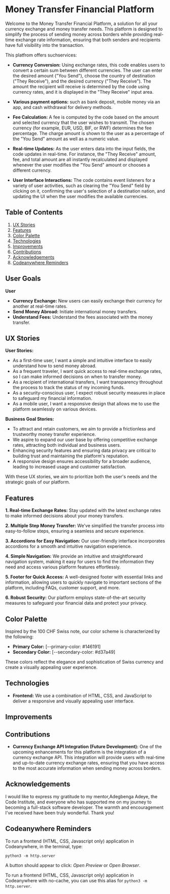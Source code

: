 # Money Transfer Financial Platform

Welcome to the Money Transfer Financial Platform, a solution for all your currency exchange and money transfer needs. This platform is designed to simplify the process of sending money across borders while providing real-time exchange rate information, ensuring that both senders and recipients have full visibility into the transaction.

This platfrom offers suchservices:
- **Currency Conversion:** Using exchange rates, this code enables users to convert a certain sum between different currencies. The user can enter the desired amount ("You Send"), choose the country of destination ("They Receive"), and the desired currency ("They Receive"). The amount the recipient will receive is determined by the code using currency rates, and it is displayed in the "They Receive" input area.

- **Various payment options:** such as bank deposit, mobile money via an app, and cash withdrawal for delivery methods.

- **Fee Calculation:** A fee is computed by the code based on the amount and selected currency that the user wishes to transmit. The chosen currency (for example, EUR, USD, BIF, or RWF) determines the fee percentage. The charge amount is shown to the user as a percentage of the "You Send" amount as well as a numeric value.

- **Real-time Updates:** As the user enters data into the input fields, the code updates in real-time. For instance, the "They Receive" amount, fee, and total amount are all instantly recalculated and displayed whenever the user modifies the "You Send" amount or chooses a different currency.

- **User Interface Interactions:** The code contains event listeners for a variety of user activities, such as clearing the "You Send" field by clicking on it, confirming the user's selection of a destination nation, and updating the UI when the user modifies the available currencies.

## Table of Contents

1. [UX Stories](#ux-stories)
2. [Features](#features)
3. [Color Palette](#color-palette)
4. [Technologies](#technologies)
5. [Improvements](#improvements)
6. [Contributions](#contributions)
7. [Acknowledgements](#acknowledgements)
8. [Codeanywhere Reminders](#codeanywhere-reminders)

## User Goals

**User**
- **Currency Exchange:** New users can easily exchange their currency for another at real-time rates.
- **Send Money Abroad:** Initiate international money transfers.
- **Understand Fees:** Understand the fees associated with the money transfer.

## UX Stories

**User Stories:**

- As a first-time user, I want a simple and intuitive interface to easily understand how to send money abroad.
- As a frequent traveler, I want quick access to real-time exchange rates, so I can make informed decisions on when to transfer money.
- As a recipient of international transfers, I want transparency throughout the process to track the status of my incoming funds.
- As a security-conscious user, I expect robust security measures in place to safeguard my financial information.
- As a mobile user, I want a responsive design that allows me to use the platform seamlessly on various devices.

**Business Goal Stories:**

- To attract and retain customers, we aim to provide a frictionless and trustworthy money transfer experience.
- We aspire to expand our user base by offering competitive exchange rates, attracting both individual and business users.
- Enhancing security features and ensuring data privacy are critical to building trust and maintaining the platform's reputation.
- A responsive design ensures accessibility for a broader audience, leading to increased usage and customer satisfaction.

With these UX stories, we aim to prioritize both the user's needs and the strategic goals of our platform.

## Features

**1. Real-time Exchange Rates:** Stay updated with the latest exchange rates to make informed decisions about your money transfers.

**2. Multiple Step Money Transfer:** We've simplified the transfer process into easy-to-follow steps, ensuring a seamless and secure experience.

**3. Accordions for Easy Navigation:** Our user-friendly interface incorporates accordions for a smooth and intuitive navigation experience.

**4. Simple Navigation:** We provide an intuitive and straightforward navigation system, making it easy for users to find the information they need and access various platform features effortlessly.

**5. Footer for Quick Access:** A well-designed footer with essential links and information, allowing users to quickly navigate to important sections of the platform, including FAQs, customer support, and more.

**6. Robust Security:** Our platform employs state-of-the-art security measures to safeguard your financial data and protect your privacy.

## Color Palette

Inspired by the 100 CHF Swiss note, our color scheme is characterized by the following:

- **Primary Color:** [--primary-color: #146191]
- **Secondary Color:** [--secondary-color: #d37a49]

These colors reflect the elegance and sophistication of Swiss currency and create a visually appealing user experience.

## Technologies

- **Frontend:** We use a combination of HTML, CSS, and JavaScript to deliver a responsive and visually appealing user interface.

## Improvements
  
## Contributions

- **Currency Exchange API Integration (Future Development):** One of the upcoming enhancements for this platform is the integration of a currency exchange API. This integration will provide users with real-time and up-to-date currency exchange rates, ensuring that you have access to the most accurate information when sending money across borders.

## Acknowledgements

I would like to express my gratitude to my mentor,Adegbenga Adeye, the Code Institute, and everyone who has supported me on my journey to becoming a full-stack software developer. The warmth and encouragement I've received have been truly wonderful. Thank you!

## Codeanywhere Reminders

To run a frontend (HTML, CSS, Javascript only) application in Codeanywhere, in the terminal, type:

`python3 -m http.server`

A button should appear to click: _Open Preview_ or _Open Browser_.

To run a frontend (HTML, CSS, Javascript only) application in Codeanywhere with no-cache, you can use this alias for `python3 -m http.server`.

